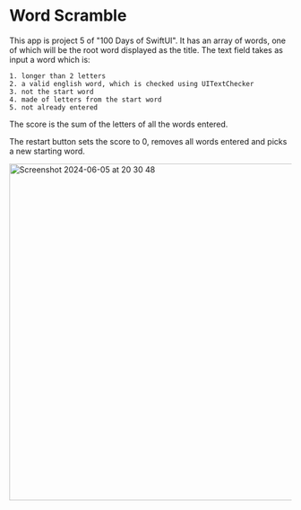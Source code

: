 
# Word Scramble

This app is project 5 of "100 Days of SwiftUI". It has an array of words, one of which will be the root word displayed as the title. 
The text field takes as input a word which is: 

    1. longer than 2 letters
    2. a valid english word, which is checked using UITextChecker
    3. not the start word
    4. made of letters from the start word
    5. not already entered

The score is the sum of the letters of all the words entered.

The restart button sets the score to 0, removes all words entered and picks a new starting word.






<img height="600" alt="Screenshot 2024-06-05 at 20 30 48" src="https://github.com/YashavikaSingh/WordScramble/assets/65505787/7bccd0f2-cde1-43d4-9770-063e87e86c9d">


